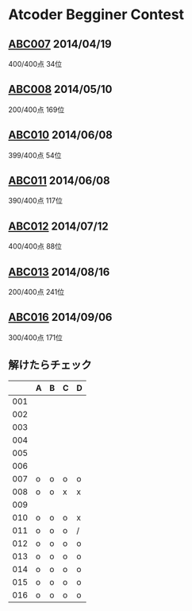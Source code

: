 # Atcoder Begginer Contest

## [ABC007](http://abc007.contest.atcoder.jp/) 2014/04/19
400/400点 34位

## [ABC008](http://abc008.contest.atcoder.jp/) 2014/05/10
200/400点 169位

## [ABC010](http://abc010.contest.atcoder.jp/) 2014/06/08
399/400点 54位

## [ABC011](http://abc011.contest.atcoder.jp/) 2014/06/08
390/400点 117位

## [ABC012](http://abc012.contest.atcoder.jp/) 2014/07/12
400/400点 88位

## [ABC013](http://abc013.contest.atcoder.jp/) 2014/08/16
200/400点 241位

## [ABC016](http://abc016.contest.atcoder.jp/) 2014/09/06
300/400点 171位


## 解けたらチェック

|   |A|B|C|D|
|---|-|-|-|-|
|001|||||
|002|||||
|003|||||
|004|||||
|005|||||
|006|||||
|007|o|o|o|o|
|008|o|o|x|x|
|009|||||
|010|o|o|o|x|
|011|o|o|o|/|
|012|o|o|o|o|
|013|o|o|o|o|
|014|o|o|o|o|
|015|o|o|o|o|
|016|o|o|o|o|
